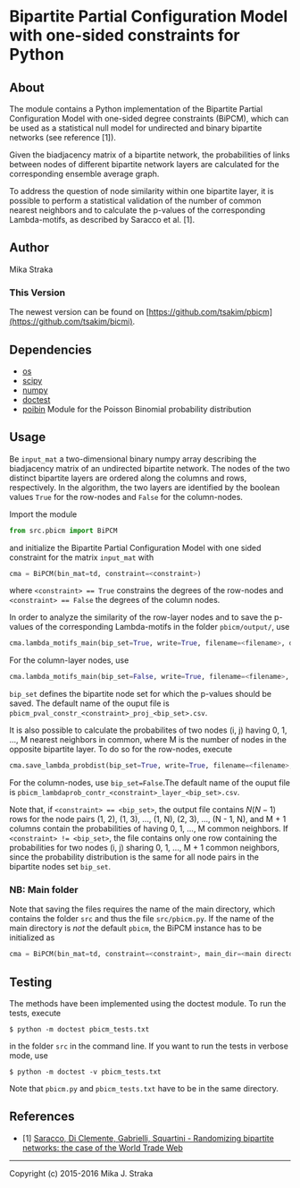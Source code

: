 # Bipartite Partial Configuration Model with one-sided constraints for Python

## About
The module contains a Python implementation of the Bipartite Partial
Configuration Model with one-sided degree constraints (BiPCM), which can be
used as a statistical null model for undirected and binary bipartite networks
(see reference \[1\]).

Given the biadjacency matrix of a bipartite network, the probabilities of links
between nodes of different bipartite network layers are calculated for the
corresponding ensemble average graph. 

To address the question of node similarity within one bipartite layer, it is
possible to perform a statistical validation of the number of common nearest
neighbors and to calculate the p-values of the corresponding Lambda-motifs, as
described by Saracco et al. \[1\].
 
## Author 
Mika Straka

### This Version
The newest version can be found on
[https://github.com/tsakim/pbicm](https://github.com/tsakim/bicmi).

## Dependencies
* [os](https://docs.python.org/2/library/os.html)
* [scipy](https://www.scipy.org/)
* [numpy](www.numpy.org)
* [doctest](https://docs.python.org/2/library/doctest.html)
* [poibin](https://github.com/tsakim/poibin) Module for the Poisson Binomial
  probability distribution 

## Usage
Be `input_mat` a two-dimensional binary numpy array describing the biadjacency
matrix of an undirected bipartite network. The nodes of the two distinct
bipartite layers are ordered along the columns and rows, respectively. In the
algorithm, the two layers are identified by the boolean values `True` for the
row-nodes and `False` for the column-nodes.

Import the module
```python
from src.pbicm import BiPCM
```
and initialize the Bipartite Partial Configuration Model with one sided
constraint for the matrix `input_mat` with 
```python
cma = BiPCM(bin_mat=td, constraint=<constraint>)
```
where `<constraint> == True` constrains the degrees of the row-nodes and
`<constraint> == False` the degrees of the column nodes.

In order to analyze the similarity of the row-layer nodes and to save the
p-values of the corresponding Lambda-motifs in the folder `pbicm/output/`,
use
```python
cma.lambda_motifs_main(bip_set=True, write=True, filename=<filename>, delim='\t') ```
```
For the column-layer nodes, use
```python
cma.lambda_motifs_main(bip_set=False, write=True, filename=<filename>, delim='\t')
```
`bip_set` defines the bipartite node set for which the p-values should be
saved. The default name of the ouput file is
`pbicm_pval_constr_<constraint>_proj_<bip_set>.csv`.

It is also possible to calculate the probabilites of two nodes (i, j) having 0,
1, ..., M nearest neighbors in common, where M is the number of nodes in the
opposite bipartite layer. To do so for the row-nodes, execute 
```python
cma.save_lambda_probdist(bip_set=True, write=True, filename=<filename>, delim='\t')
```
For the column-nodes, use `bip_set=False`.The default name of the ouput file is
`pbicm_lambdaprob_contr_<constraint>_layer_<bip_set>.csv`.

Note that, if `<constraint> == <bip_set>`, the output file contains $N(N - 1)$
rows for the node pairs (1, 2), (1, 3), ..., (1, N), (2, 3), ..., (N - 1, N),
and M + 1 columns contain the probabilities of having 0, 1, ..., M common
neighbors.
If `<constraint> != <bip_set>`, the file contains only one row containing the
probabilities for two nodes (i, j) sharing 0, 1, ..., M + 1 common neighbors,
since the probability distribution is the same for all node pairs in the
bipartite nodes set `bip_set`.  

### NB: Main folder
Note that saving the files requires the name of the main directory,
which contains the folder `src` and thus the file `src/pbicm.py`.
If the name of the main directory is *not* the default `pbicm`, the BiPCM
instance has to be initialized as 
```python
cma = BiPCM(bin_mat=td, constraint=<constraint>, main_dir=<main directory name>)
```

## Testing
The methods have been implemented using the doctest module. To run the tests,
execute 
```
$ python -m doctest pbicm_tests.txt
```
in the folder `src` in the command line. If you want to run the tests in
verbose mode, use 
```
$ python -m doctest -v pbicm_tests.txt
```
Note that `pbicm.py` and `pbicm_tests.txt` have to be in the same directory.

## References
* \[1\] [Saracco, Di Clemente, Gabrielli, Squartini - Randomizing bipartite networks:
the case of the World Trade Web](http://www.nature.com/articles/srep10595)

---
Copyright (c) 2015-2016 Mika J. Straka 
